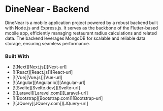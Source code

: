 # DineNear - Backend

DineNear is a mobile application project powered by a robust backend built with Node.js and Express.js. It serves as the backbone of the Flutter-based mobile app, efficiently managing restaurant radius calculations and related data. The backend leverages MongoDB for scalable and reliable data storage, ensuring seamless performance.


### Built With

* [![Next][Next.js]][Next-url]
* [![React][React.js]][React-url]
* [![Vue][Vue.js]][Vue-url]
* [![Angular][Angular.io]][Angular-url]
* [![Svelte][Svelte.dev]][Svelte-url]
* [![Laravel][Laravel.com]][Laravel-url]
* [![Bootstrap][Bootstrap.com]][Bootstrap-url]
* [![JQuery][JQuery.com]][JQuery-url]
